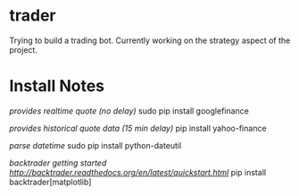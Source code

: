 # trader

Trying to build a trading bot. Currently working on the strategy aspect of the project.


# Install Notes

_provides realtime quote (no delay)_
 sudo pip install googlefinance

_provides historical quote data (15 min delay)_
 pip install yahoo-finance

_parse datetime_
 sudo pip install python-dateutil

_backtrader getting started http://backtrader.readthedocs.org/en/latest/quickstart.html_
 pip install backtrader[matplotlib]
